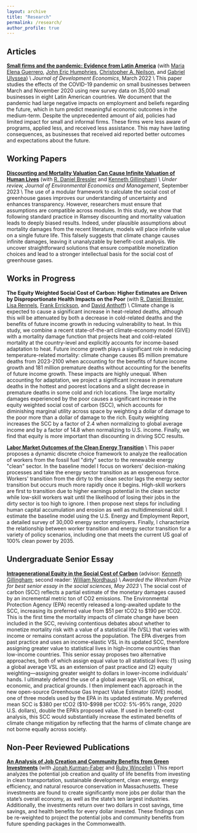 ```yaml
---
layout: archive
title: "Research"
permalink: /research/
author_profile: true
---
```


## Articles

**[Small firms and the pandemic: Evidence from Latin America](https://www.sciencedirect.com/science/article/pii/S0304387821001358)** (with [Maria Elena Guerrero](https://mariaelenaguer.github.io/), [John Eric Humphries](https://johnerichumphries.com/index.html), [Christopher A. Neilson](https://christopherneilson.github.io/), and [Gabriel Ulyssea](https://sites.google.com/view/gabriel-ulyssea)) \\
*Journal of Development Economics*, March 2022 \\
This paper studies the effects of the COVID-19 pandemic on small businesses between March and November 2020 using new survey data on 35,000 small businesses in eight Latin American countries. We document that the pandemic had large negative impacts on employment and beliefs regarding the future, which in turn predict meaningful economic outcomes in the medium-term. Despite the unprecedented amount of aid, policies had limited impact for small and informal firms. These firms were less aware of programs, applied less, and received less assistance. This may have lasting consequences, as businesses that received aid reported better outcomes and expectations about the future.

## Working Papers
**[Discounting and Mortality Valuation Can Cause Infinite Valuation of Human Lives](https://papers.ssrn.com/sol3/papers.cfm?abstract_id=4534871)** (with [R. Daniel Bressler](https://rdanielbressler.com/) and [Kenneth Gillingham](https://resources.environment.yale.edu/gillingham/)) \\
*Under review, Journal of Environmental Economics and Management*, September 2023 \\
The use of a modular framework to calculate the social cost of greenhouse gases improves our understanding of uncertainty and enhances transparency. However, researchers must ensure that assumptions are compatible across modules. In this study, we show that following standard practice in Ramsey discounting and mortality valuation leads to deeply biased results. Indeed, under plausible assumptions about mortality damages from the recent literature, models will place infinite value on a single future life. This falsely suggests that climate change causes infinite damages, leaving it unanalyzable by benefit-cost analysis. We uncover straightforward solutions that ensure compatible monetization choices and lead to a stronger intellectual basis for the social cost of greenhouse gases.

## Works in Progress
**The Equity Weighted Social Cost of Carbon: Higher Estimates are Driven by Disproportionate Health Impacts on the Poor** (with [R. Daniel Bressler](https://rdanielbressler.com/), [Lisa Rennels](https://www.lisarennels.com/), [Frank Errickson](https://frankerrickson.github.io/), and [David Anthoff](https://www.david-anthoff.com/)) \\
Climate change is expected to cause a significant increase in heat-related deaths, although this will be attenuated by both a decrease in cold-related deaths and the benefits of future income growth in reducing vulnerability to heat. In this study, we combine a recent state-of-the-art climate-economy model (GIVE) with a mortality damage function that projects heat and cold-related mortality at the country-level and explicitly accounts for income-based adaptation to heat. Future income growth plays a significant role in reducing temperature-related mortality: climate change causes 85 million premature deaths from 2023-2100 when accounting for the benefits of future income growth and 181 million premature deaths without accounting for the benefits of future income growth. These impacts are highly unequal. When accounting for adaptation, we project a significant increase in premature deaths in the hottest and poorest locations and a slight decrease in premature deaths in some cold and rich locations. The large mortality damages experienced by the poor causes a significant increase in the equity weighted social cost of carbon (SCC), which accounts for diminishing marginal utility across space by weighting a dollar of damage to the poor more than a dollar of damage to the rich. Equity weighting increases the SCC by a factor of 2.4 when normalizing to global average income and by a factor of 14.8 when normalizing to U.S. income. Finally, we find that equity is more important than discounting in driving SCC results.

**[Labor Market Outcomes of the Clean Energy Transition](https://naomishimberg.github.io/files/Labor_Energy_Transition.pdf)** \\
This paper proposes a dynamic discrete choice framework to analyze the reallocation of workers from the fossil fuel "dirty" sector to the renewable energy "clean" sector. In the baseline model I focus on workers' decision-making processes and take the energy sector transition as an exogenous force. Workers' transition from the dirty to the clean sector lags the energy sector transition but occurs much more rapidly once it begins. High-skill workers are first to transition due to higher earnings potential in the clean sector while low-skill workers wait until the likelihood of losing their jobs in the dirty sector is too high to ignore. I then propose next steps for including human capital accumulation and erosion as well as multidimensional skill. I estimate the baseline model using the U.S. Energy and Employment Report, a detailed survey of 30,000 energy sector employers. Finally, I characterize the relationship between worker transition and energy sector transition for a variety of policy scenarios, including one that meets the current US goal of 100% clean power by 2035.

## Undergraduate Senior Essay
**[Intragenerational Equity in the Social Cost of Carbon](https://naomishimberg.github.io/files/shimberg_thesis_final.pdf)** (advisor: [Kenneth Gillingham](https://resources.environment.yale.edu/gillingham/); second reader: [William Nordhaus](https://williamnordhaus.com/)) \\
*Awarded the Wrexham Prize for best senior essay in the social sciences, May 2023* \\
The social cost of carbon (SCC) reflects a partial estimate of the monetary damages caused by an incremental metric ton of CO2 emissions. The Environmental Protection Agency (EPA) recently released a long-awaited update to the SCC, increasing its preferred value from \$51 per tCO2 to \$190 per tCO2. This is the first time the mortality impacts of climate change have been included in the SCC, reviving contentious debates about whether to monetize mortality risk with a value of a statistical life (VSL) that varies with income or remains constant across the population. The EPA diverges from past practice and uses an income-elastic VSL in its updated SCC, therefore assigning greater value to statistical lives in high-income countries than low-income countries. This senior essay proposes two alternative approaches, both of which assign equal value to all statistical lives: (1) using a global average VSL as an extension of past practice and (2) equity weighting—assigning greater weight to dollars in lower-income individuals’ hands. I ultimately defend the use of a global average VSL on ethical, economic, and practical grounds. I then implement each approach in the new open-source Greenhouse Gas Impact Value Estimator (GIVE) model, one of three models used by the EPA in its updated estimate. My preferred mean SCC is \$380 per tCO2 (\$10-\$998 per tCO2: 5%-95% range, 2020 U.S. dollars), double the EPA’s proposed value. If used in benefit-cost analysis, this SCC would substantially increase the estimated benefits of climate change mitigation by reflecting that the harms of climate change are not borne equally across society.

## Non-Peer Reviewed Publications
**[An Analysis of Job Creation and Community Benefits from Green Investments](https://climate-xchange.org/2021/05/24/new-climate-xchange-report-investing-in-a-better-massachusetts/)** (with [Jonah Kurman-Faber](https://www.linkedin.com/in/jonahkf/) and [Ruby Wincelle](https://www.linkedin.com/in/rubywincele/)) \\
This report analyzes the potential job creation and quality of life benefits from investing in clean transportation, sustainable development, clean energy, energy efficiency, and natural resource conservation in Massachusetts. These investments are found to create significantly more jobs per dollar than the state’s overall economy, as well as the state’s ten largest industries. Additionally, the investments return over two dollars in cost savings, time savings, and health benefits for every dollar invested. These findings can be re-weighted to project the potential jobs and community benefits from future spending packages in the Commonwealth.
